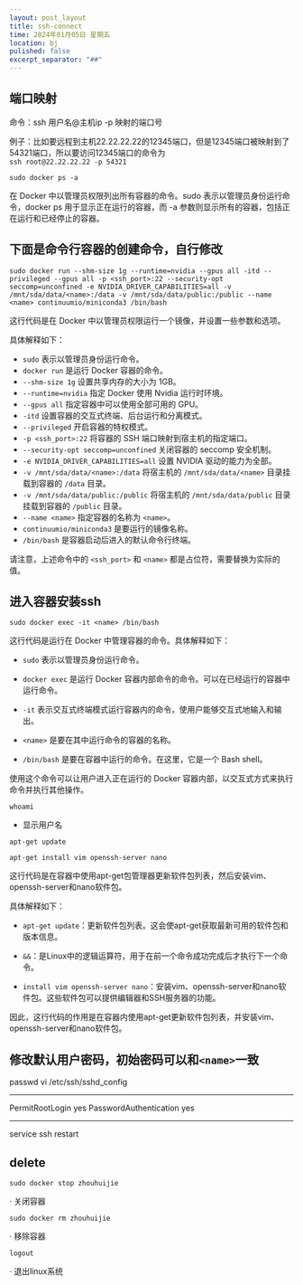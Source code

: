 ```yaml
---
layout: post_layout
title: ssh-connect
time: 2024年01月05日 星期五
location: bj
pulished: false
excerpt_separator: "##"
--- 
```

## 端口映射
命令：ssh 用户名@主机ip -p 映射的端口号

例子：比如要远程到主机22.22.22.22的12345端口，但是12345端口被映射到了54321端口，所以要访问12345端口的命令为<br>
```ssh root@22.22.22.22 -p 54321```

```sudo docker ps -a```

在 Docker 中以管理员权限列出所有容器的命令。sudo 表示以管理员身份运行命令，docker ps 用于显示正在运行的容器，而 -a 参数则显示所有的容器，包括正在运行和已经停止的容器。

## 下面是命令行容器的创建命令，自行修改<name>

```sudo docker run --shm-size 1g --runtime=nvidia --gpus all -itd --privileged --gpus all -p <ssh_port>:22 --security-opt seccomp=unconfined -e NVIDIA_DRIVER_CAPABILITIES=all -v /mnt/sda/data/<name>:/data -v /mnt/sda/data/public:/public --name <name> continuumio/miniconda3 /bin/bash```

这行代码是在 Docker 中以管理员权限运行一个镜像，并设置一些参数和选项。

具体解释如下：

- `sudo` 表示以管理员身份运行命令。
- `docker run` 是运行 Docker 容器的命令。
- `--shm-size 1g` 设置共享内存的大小为 1GB。
- `--runtime=nvidia` 指定 Docker 使用 Nvidia 运行时环境。
- `--gpus all` 指定容器中可以使用全部可用的 GPU。
- `-itd` 设置容器的交互式终端、后台运行和分离模式。
- `--privileged` 开启容器的特权模式。
- `-p <ssh_port>:22` 将容器的 SSH 端口映射到宿主机的指定端口。
- `--security-opt seccomp=unconfined` 关闭容器的 seccomp 安全机制。
- `-e NVIDIA_DRIVER_CAPABILITIES=all` 设置 NVIDIA 驱动的能力为全部。
- `-v /mnt/sda/data/<name>:/data` 将宿主机的 `/mnt/sda/data/<name>` 目录挂载到容器的 `/data` 目录。
- `-v /mnt/sda/data/public:/public` 将宿主机的 `/mnt/sda/data/public` 目录挂载到容器的 `/public` 目录。
- `--name <name>` 指定容器的名称为 `<name>`。
- `continuumio/miniconda3` 是要运行的镜像名称。
- `/bin/bash` 是容器启动后进入的默认命令行终端。

请注意，上述命令中的 `<ssh_port>` 和 `<name>` 都是占位符，需要替换为实际的值。

## 进入容器安装ssh

```sudo docker exec -it <name> /bin/bash```

这行代码是运行在 Docker 中管理容器的命令。具体解释如下：

- `sudo` 表示以管理员身份运行命令。

- `docker exec` 是运行 Docker 容器内部命令的命令。可以在已经运行的容器中运行命令。

- `-it` 表示交互式终端模式运行容器内的命令，使用户能够交互式地输入和输出。

- `<name>` 是要在其中运行命令的容器的名称。

- `/bin/bash` 是要在容器中运行的命令。在这里，它是一个 Bash shell。

使用这个命令可以让用户进入正在运行的 Docker 容器内部，以交互式方式来执行命令并执行其他操作。

`whoami`

- 显示用户名

```apt-get update```

```apt-get install vim openssh-server nano```

这行代码是在容器中使用apt-get包管理器更新软件包列表，然后安装vim、openssh-server和nano软件包。

具体解释如下：

- `apt-get update`：更新软件包列表。这会使apt-get获取最新可用的软件包和版本信息。

- `&&`：是Linux中的逻辑运算符，用于在前一个命令成功完成后才执行下一个命令。

- `install vim openssh-server nano`：安装vim、openssh-server和nano软件包。这些软件包可以提供编辑器和SSH服务器的功能。

因此，这行代码的作用是在容器内使用apt-get更新软件包列表，并安装vim、openssh-server和nano软件包。

## 修改默认用户密码，初始密码可以和```<name>```一致
passwd
vi /etc/ssh/sshd_config
***
PermitRootLogin yes
PasswordAuthentication yes
***
service ssh restart
## delete
````sudo docker stop zhouhuijie````

· 关闭容器

````sudo docker rm zhouhuijie````

· 移除容器

`logout`

· 退出linux系统





